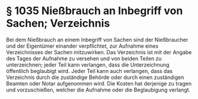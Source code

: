 # § 1035 Nießbrauch an Inbegriff von Sachen; Verzeichnis
Bei dem Nießbrauch an einem Inbegriff von Sachen sind der Nießbraucher und der Eigentümer einander verpflichtet, zur Aufnahme eines Verzeichnisses der Sachen mitzuwirken. Das Verzeichnis ist mit der Angabe des Tages der Aufnahme zu versehen und von beiden Teilen zu unterzeichnen; jeder Teil kann verlangen, dass die Unterzeichnung öffentlich beglaubigt wird. Jeder Teil kann auch verlangen, dass das Verzeichnis durch die zuständige Behörde oder durch einen zuständigen Beamten oder Notar aufgenommen wird. Die Kosten hat derjenige zu tragen und vorzuschießen, welcher die Aufnahme oder die Beglaubigung verlangt.
